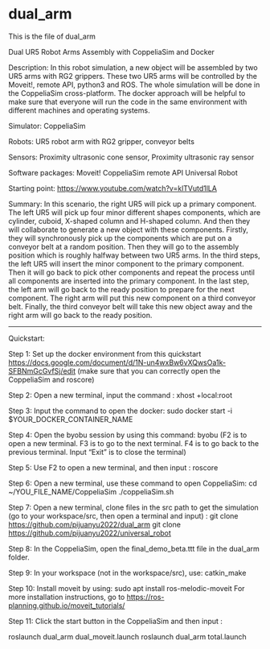# dual_arm
This is the file of dual_arm


Dual UR5 Robot Arms Assembly with CoppeliaSim and Docker

Description: In this robot simulation, a new object will be assembled by two UR5 arms with RG2 grippers. These two UR5 arms will be controlled by the Moveit!, remote API, python3 and ROS.  The whole simulation will be done in the CoppeliaSim cross-platform. The docker approach will be helpful to make sure that everyone will run the code in the same environment with different machines and operating systems.

Simulator: CoppeliaSim

Robots: UR5 robot arm with RG2 gripper, conveyor belts

Sensors: Proximity ultrasonic cone sensor, Proximity ultrasonic ray sensor 

Software packages: Moveit! 
                                  CoppeliaSim remote API
                                  Universal Robot

Starting point: https://www.youtube.com/watch?v=klTVutd1lLA 

Summary: In this scenario, the right UR5 will pick up a primary component. The left UR5 will pick up four minor different shapes components, which are cylinder, cuboid, X-shaped column and H-shaped column. And then they will collaborate to generate a new object with these components. 
Firstly, they will synchronously pick up the components which are put on a conveyor belt at a random position. Then they will go to the assembly position which is roughly halfway between two UR5 arms. In the third steps, the left UR5 will insert the minor component to the primary component. Then it will go back to pick other components and repeat the process until all components are inserted into the primary component. In the last step, the left arm will go back to the ready position to prepare for the next component. The right arm will put this new component on a third conveyor belt. Finally, the third conveyor belt will take this new object away and the right arm will go back to the ready position.







---
Quickstart: 

Step 1: Set up the docker environment from this quickstart https://docs.google.com/document/d/1N-un4wxBw6vXQwsOa1k-SFBNmGcGvfSj/edit 
(make sure that you can correctly open the CoppeliaSim and roscore)

Step 2: Open a new terminal, input the command :
xhost +local:root

Step 3: Input the command to open the docker:
sudo docker start -i $YOUR_DOCKER_CONTAINER_NAME

Step 4: Open the byobu session by using this command: byobu 
(F2 is to open a new terminal. F3 is to go to the next terminal. F4 is to go back to the previous terminal. Input “Exit” is to close the terminal) 

Step 5: Use F2 to open a new terminal, and then input : roscore

Step 6: Open a new terminal, use these command to open CoppeliaSim: 
cd ~/YOU_FILE_NAME/CoppeliaSim
./coppeliaSim.sh

Step 7: Open a new terminal, clone files in the src path to get the simulation (go to your workspace/src, then open a terminal and input) :
git clone https://github.com/pijuanyu2022/dual_arm 
git clone https://github.com/pijuanyu2022/universal_robot 

Step 8: In the CoppeliaSim, open the final_demo_beta.ttt file in the dual_arm folder.

Step 9: In your workspace (not in the workspace/src), use: catkin_make

Step 10: Install moveit by using: sudo apt install ros-melodic-moveit
For more installation instructions, go to https://ros-planning.github.io/moveit_tutorials/ 

Step 11: Click the start button in the CoppeliaSim and then input :

roslaunch dual_arm dual_moveit.launch
roslaunch dual_arm total.launch
